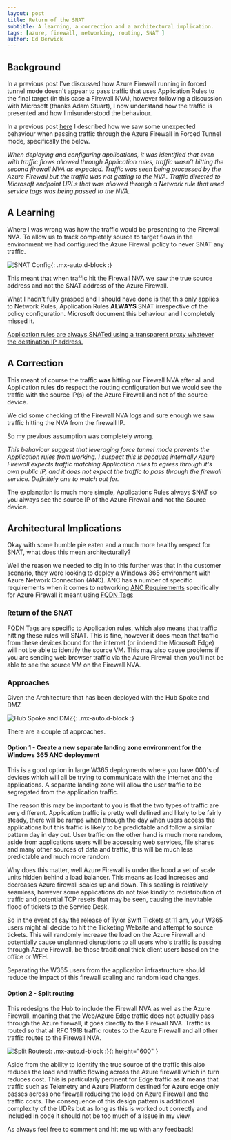 ```yaml
---
layout: post
title: Return of the SNAT
subtitle: A learning, a correction and a architectural implication.
tags: [azure, firewall, networking, routing, SNAT ]
author: Ed Berwick
---
```


## Background

In a previous post I've discussed how Azure Firewall running in forced tunnel mode doesn't appear to pass traffic that uses Application Rules to the final target (in this case a Firewall NVA), however following a discussion with Microsoft (thanks Adam Stuart), I now understand how the traffic is presented and how I misunderstood the behaviour.

In a previous post [here](https://bezsez.co.uk/08-09-2024-AzureFirewall_ForcedTunnel/) I described how we saw some unexpected behaviour when passing traffic through the Azure Firewall in Forced Tunnel mode, specifically the below.

_When deploying and configuring applications, it was identified that even with traffic flows allowed through Application rules, traffic wasn’t hitting the second firewall NVA as expected. Traffic was seen being processed by the Azure Firewall but the traffic was not getting to the NVA. Traffic directed to Microsoft endpoint URLs that was allowed through a Network rule that used service tags was being passed to the NVA._

## A Learning

Where I was wrong was how the traffic would be presenting to the Firewall NVA. To allow us to track completely source to target flows in the environment we had configured the Azure Firewall policy to never SNAT any traffic.

![SNAT Config](/assets/img/Azure_Firewall_SNAT.jpeg){: .mx-auto.d-block :}

This meant that when traffic hit the Firewall NVA we saw the true source address and not the SNAT address of the Azure Firewall.

What I hadn't fully grasped and I should have done is that this only applies to Network Rules, Application Rules **ALWAYS** SNAT irrespective of the policy configuration. Microsoft document this behaviour and I completely missed it.

[Application rules are always SNATed using a transparent proxy whatever the destination IP address.](https://learn.microsoft.com/en-us/azure/firewall/snat-private-range/)

## A Correction

This meant of course the traffic **was** hitting our Firewall NVA after all and Application rules **do** respect the routing configuration but we would see the traffic with the source IP(s) of the Azure Firewall and not of the source device.

We did some checking of the Firewall NVA logs and sure enough we saw traffic hitting the NVA from the firewall IP.

So my previous assumption was completely wrong.

_This behaviour suggest that leveraging force tunnel mode prevents the Application rules from working. I suspect this is because internally Azure Firewall expects traffic matching Application rules to egress through it's own public IP, and it does not expect the traffic to pass through the firewall service. Definitely one to watch out for._

The explanation is much more simple, Applications Rules always SNAT so you always see the source IP of the Azure Firewall and not the Source device.

## Architectural Implications  

Okay with some humble pie eaten and a much more healthy respect for SNAT, what does this mean architecturally?

Well the reason we needed to dig in to this further was that in the customer scenario, they were looking to deploy a Windows 365 environment with Azure Network Connection (ANC). ANC has a number of specific requirements when it comes to networking [ANC Requirements](https://learn.microsoft.com/en-us/windows-365/enterprise/requirements-network?tabs=enterprise%2Cent) specifically for Azure Firewall it meant using [FQDN Tags](https://learn.microsoft.com/en-us/windows-365/enterprise/requirements-network?tabs=enterprise%2Cent#use-fqdn-tags-for-endpoints-through-azure-firewall)

### Return of the SNAT

FQDN Tags are specific to Application rules, which also means that traffic hitting these rules will SNAT. This is fine, however it does mean that traffic from these devices bound for the internet (or indeed the Microsoft Edge) will not be able to identify the source VM. This may also cause problems if you are sending web browser traffic via the Azure Firewall then you'll not be able to see the source VM on the Firewall NVA.

### Approaches

Given the Architecture that has been deployed with the Hub Spoke and DMZ

![Hub Spoke and DMZ](/assets/img/Internet_Traffic_Flow.png){: .mx-auto.d-block :}

There are a couple of approaches.

#### Option 1 - Create a new separate landing zone environment for the Windows 365 ANC deployment 

This is a good option in large W365 deployments where you have 000's of devices which will all be trying to communicate with the internet and the applications. A separate landing zone will allow the user traffic to be segregated from the application traffic.

The reason this may be important to you is that the two types of traffic are very different. Application traffic is pretty well defined and likely to be fairly steady, there will be ramps when through the day when users access the applications but this traffic is likely to be predictable and follow a similar pattern day in day out. User traffic on the other hand is much more random, aside from applications users will be accessing web services, file shares and many other sources of data and traffic, this will be much less predictable and much more random.

Why does this matter, well Azure Firewall is under the hood a set of scale units hidden behind a load balancer. This means as load increases and decreases Azure firewall scales up and down. This scaling is relatively seamless, however some applications do not take kindly to redistribution of traffic and potential TCP resets that may be seen, causing the inevitable flood of tickets to the Service Desk.

 So in the event of say the release of Tylor Swift Tickets at 11 am, your W365 users might all decide to hit the Ticketing Website and attempt to source tickets. This will randomly increase the load on the Azure Firewall and potentially cause unplanned disruptions to all users who's traffic is passing through Azure Firewall, be those traditional thick client users based on the office or WFH.

 Separating the W365 users from the application infrastructure should reduce the impact of this firewall scaling and random load changes.

 #### Option 2 - Split routing

 This redesigns the Hub to include the Firewall NVA as well as the Azure Firewall, meaning that the Web/Azure Edge traffic does not actually pass through the Azure firewall, it goes directly to the Firewall NVA. Traffic is routed so that all RFC 1918 traffic routes to the Azure Firewall and all other traffic routes to the Firewall NVA.

 ![Split Routes](/assets/img/Internet_Routing_Split.png){: .mx-auto.d-block :}{: height="600" }

 Aside from the ability to identify the true source of the traffic this also reduces the load and traffic flowing across the Azure firewall which in turn reduces cost. This is particularly pertinent for Edge traffic as it means that traffic such as Telemetry and Azure Platform destined for Azure edge only passes across one firewall reducing the load on Azure Firewall and the traffic costs. The consequence of this design pattern is additional complexity of the UDRs but as long as this is worked out correctly and included in code it should not be too much of a issue in my view.

 As always feel free to comment and hit me up with any feedback!
